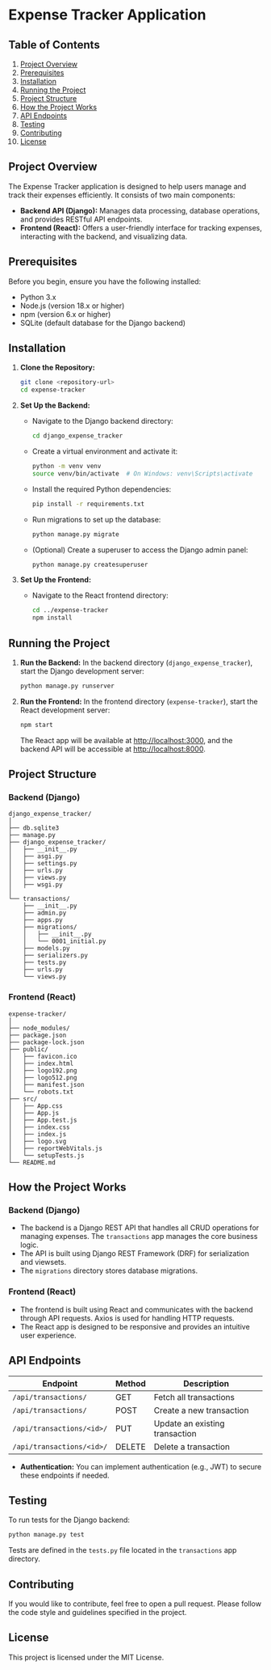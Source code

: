 
# Expense Tracker Application

## Table of Contents
1. [Project Overview](#project-overview)
2. [Prerequisites](#prerequisites)
3. [Installation](#installation)
4. [Running the Project](#running-the-project)
5. [Project Structure](#project-structure)
6. [How the Project Works](#how-the-project-works)
7. [API Endpoints](#api-endpoints)
8. [Testing](#testing)
9. [Contributing](#contributing)
10. [License](#license)

## Project Overview
The Expense Tracker application is designed to help users manage and track their expenses efficiently. It consists of two main components:
- **Backend API (Django):** Manages data processing, database operations, and provides RESTful API endpoints.
- **Frontend (React):** Offers a user-friendly interface for tracking expenses, interacting with the backend, and visualizing data.

## Prerequisites
Before you begin, ensure you have the following installed:
- Python 3.x
- Node.js (version 18.x or higher)
- npm (version 6.x or higher)
- SQLite (default database for the Django backend)

## Installation

1. **Clone the Repository:**
   ```bash
   git clone <repository-url>
   cd expense-tracker
   ```

2. **Set Up the Backend:**

   - Navigate to the Django backend directory:
     ```bash
     cd django_expense_tracker
     ```

   - Create a virtual environment and activate it:
     ```bash
     python -m venv venv
     source venv/bin/activate  # On Windows: venv\Scripts\activate
     ```

   - Install the required Python dependencies:
     ```bash
     pip install -r requirements.txt
     ```

   - Run migrations to set up the database:
     ```bash
     python manage.py migrate
     ```

   - (Optional) Create a superuser to access the Django admin panel:
     ```bash
     python manage.py createsuperuser
     ```

3. **Set Up the Frontend:**

   - Navigate to the React frontend directory:
     ```bash
     cd ../expense-tracker
     npm install
     ```

## Running the Project

1. **Run the Backend:**
   In the backend directory (`django_expense_tracker`), start the Django development server:
   ```bash
   python manage.py runserver
   ```

2. **Run the Frontend:**
   In the frontend directory (`expense-tracker`), start the React development server:
   ```bash
   npm start
   ```
   
   The React app will be available at [http://localhost:3000](http://localhost:3000), and the backend API will be accessible at [http://localhost:8000](http://localhost:8000).

## Project Structure

### Backend (Django)
```
django_expense_tracker/
│
├── db.sqlite3
├── manage.py
├── django_expense_tracker/
│   ├── __init__.py
│   ├── asgi.py
│   ├── settings.py
│   ├── urls.py
│   ├── views.py
│   ├── wsgi.py
│
└── transactions/
    ├── __init__.py
    ├── admin.py
    ├── apps.py
    ├── migrations/
    │   ├── __init__.py
    │   └── 0001_initial.py
    ├── models.py
    ├── serializers.py
    ├── tests.py
    ├── urls.py
    └── views.py
```

### Frontend (React)
```
expense-tracker/
│
├── node_modules/
├── package.json
├── package-lock.json
├── public/
│   ├── favicon.ico
│   ├── index.html
│   ├── logo192.png
│   ├── logo512.png
│   ├── manifest.json
│   └── robots.txt
├── src/
│   ├── App.css
│   ├── App.js
│   ├── App.test.js
│   ├── index.css
│   ├── index.js
│   ├── logo.svg
│   ├── reportWebVitals.js
│   └── setupTests.js
└── README.md
```

## How the Project Works

### Backend (Django)
- The backend is a Django REST API that handles all CRUD operations for managing expenses. The `transactions` app manages the core business logic.
- The API is built using Django REST Framework (DRF) for serialization and viewsets.
- The `migrations` directory stores database migrations.

### Frontend (React)
- The frontend is built using React and communicates with the backend through API requests. Axios is used for handling HTTP requests.
- The React app is designed to be responsive and provides an intuitive user experience.

## API Endpoints

| Endpoint                      | Method | Description                                  |
|-------------------------------|--------|----------------------------------------------|
| `/api/transactions/`          | GET    | Fetch all transactions                       |
| `/api/transactions/`          | POST   | Create a new transaction                     |
| `/api/transactions/<id>/`     | PUT    | Update an existing transaction               |
| `/api/transactions/<id>/`     | DELETE | Delete a transaction                         |

- **Authentication:** You can implement authentication (e.g., JWT) to secure these endpoints if needed.

## Testing

To run tests for the Django backend:
```bash
python manage.py test
```
Tests are defined in the `tests.py` file located in the `transactions` app directory.

## Contributing
If you would like to contribute, feel free to open a pull request. Please follow the code style and guidelines specified in the project.

## License
This project is licensed under the MIT License.
